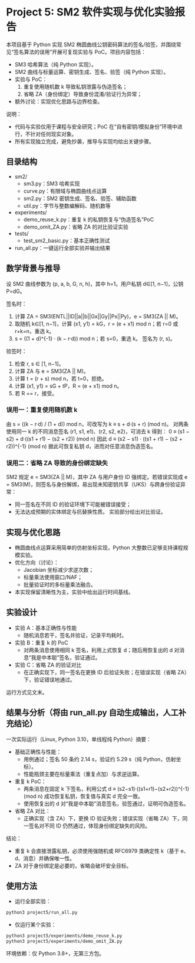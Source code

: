 # Project 5: SM2 软件实现与优化实验报告

本项目基于 Python 实现 SM2 椭圆曲线公钥密码算法的签名/验签，并围绕常见“签名算法的误用”开展可复现实验与 PoC。项目内容包括：
- SM3 哈希算法（纯 Python 实现）。
- SM2 曲线与标量运算、密钥生成、签名、验签（纯 Python 实现）。
- 实验与 PoC：
  1) 重复使用随机数 k 导致私钥泄露与伪造签名；
  2) 省略 ZA（身份绑定）导致身份混淆/验证行为异常；
- 额外讨论：实现优化思路与边界检查。

说明：
- 代码与实验仅用于课程与安全研究；PoC 在“自有密钥/模拟身份”环境中进行，不针对任何现实对象。
- 所有实现独立完成，避免抄袭，推导与实现均给出关键步骤。

## 目录结构

- sm2/
  - sm3.py：SM3 哈希实现
  - curve.py：有限域与椭圆曲线点运算
  - sm2.py：SM2 密钥生成、签名、验签、辅助函数
  - util.py：字节与整数编解码、随机数等
- experiments/
  - demo_reuse_k.py：重复 k 的私钥恢复与“伪造签名”PoC
  - demo_omit_ZA.py：省略 ZA 的对比验证实验
- tests/
  - test_sm2_basic.py：基本正确性测试
- run_all.py：一键运行全部实验并输出结果

## 数学背景与推导

设 SM2 曲线参数为 (p, a, b, G, n, h)，其中 h=1。用户私钥 d∈[1, n−1]，公钥 P=dG。

签名时：
1) 计算 ZA = SM3(ENTL||ID||a||b||Gx||Gy||Px||Py)，e = SM3(ZA || M)。
2) 取随机 k∈[1, n−1]，计算 (x1, y1) = kG，r = (e + x1) mod n；若 r=0 或 r+k=n，重选 k。
3) s = ((1 + d)^{-1} · (k − r·d)) mod n；若 s=0，重选 k。
签名为 (r, s)。

验签时：
1) 检查 r, s ∈ [1, n−1]。
2) 计算 ZA 与 e = SM3(ZA || M)。
3) 计算 t = (r + s) mod n，若 t=0，拒绝。
4) 计算 (x1, y1) = sG + tP，R = (e + x1) mod n。
5) 若 R == r，接受。

### 误用一：重复使用随机数 k
由 s = ((k − r·d) / (1 + d)) mod n，可改写为
k ≡ s + d·(s + r) (mod n)。
对两条使用同一 k 的不同消息签名 (r1, s1, e1)、(r2, s2, e2)，可消去 k 得到：
0 ≡ (s1 − s2) + d·((s1 + r1) − (s2 + r2)) (mod n)
因此
d ≡ (s2 − s1) · ((s1 + r1) − (s2 + r2))^{-1} (mod n)
据此可恢复私钥 d，进而对任意消息伪造签名。

### 误用二：省略 ZA 导致的身份绑定缺失
SM2 规定 e = SM3(ZA || M)，其中 ZA 与用户身份 ID 强绑定。若错误实现成 e = SM3(M)，则签名与身份解绑，易出现未知密钥共享（UKS）与跨身份验证异常：
- 同一签名在不同 ID 的验证环境下可能被错误接受；
- 无法达成预期的实体绑定与抗替换性质。
实验部分给出对比验证。

## 实现与优化思路

- 椭圆曲线点运算采用简单的仿射坐标实现，Python 大整数已足够支持课程规模实验。
- 优化方向（讨论）：
  - Jacobian 坐标减少求逆次数；
  - 标量乘法使用窗口/NAF；
  - 批量验证时的多标量乘法融合。
- 本实现保留清晰性为主，实验中给出运行时间基线。

## 实验设计

- 实验 A：基本正确性与性能
  - 随机消息若干，签名并验证，记录平均耗时。
- 实验 B：重复 k 的 PoC
  - 对两条消息使用相同 k 签名，利用上式恢复 d；随后用恢复出的 d 对消息“我是中本聪”签名，验证通过。
- 实验 C：省略 ZA 的验证对比
  - 在正确实现下，同一签名在更换 ID 后验证失败；在错误实现（省略 ZA）下，验证错误地通过。

运行方式见文末。

## 结果与分析（将由 run_all.py 自动生成输出，人工补充结论）

一次实际运行（Linux, Python 3.10，单线程纯 Python）摘要：

- 基础正确性与性能：
  - 用例通过；签名 50 条约 2.14 s，验证约 5.29 s（纯 Python，仿射坐标）。
  - 性能瓶颈主要在标量乘法（重复点加）与求逆运算。
- 重复 k PoC：
  - 两条消息在固定 k 下签名，利用公式 d ≡ (s2−s1)·((s1+r1)−(s2+r2))^{-1} (mod n) 成功恢复私钥，恢复值与真实 d 完全一致。
  - 使用恢复出的 d 对“我是中本聪”消息签名，验签通过，证明可伪造签名。
- 省略 ZA 对比：
  - 正确实现（含 ZA）下，更换 ID 验证失败；错误实现（省略 ZA）下，同一签名对不同 ID 仍然通过，体现身份绑定缺失的风险。

结论：
- 重复 k 会直接泄露私钥，必须使用强随机或 RFC6979 类确定性 k（基于 e、d、消息）并确保唯一性。
- ZA 对于身份绑定是必要的，省略会破坏安全目标。

## 使用方法

- 运行全部实验：

```bash
python3 project5/run_all.py
```

- 仅运行某个实验：

```bash
python3 project5/experiments/demo_reuse_k.py
python3 project5/experiments/demo_omit_ZA.py
```

环境依赖：仅 Python 3.8+，无第三方包。
